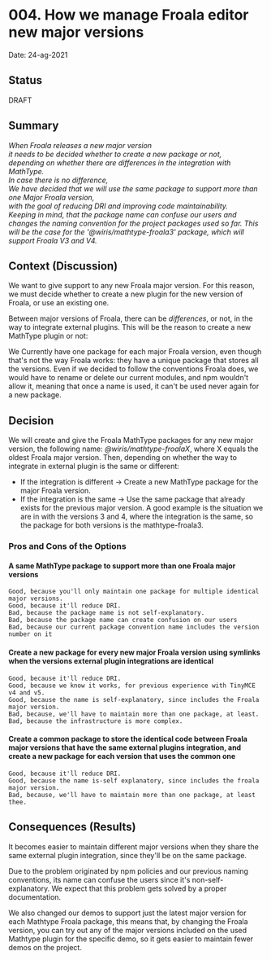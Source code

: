 # 004. How we manage Froala editor new major versions

Date: 24-ag-2021

## Status

DRAFT

## Summary

*When Froala releases a new major version*  
*it needs to be decided whether to create a new package or not,*  
*depending on whether there are differences in the integration with MathType.*  
*In case there is no difference,*   
*We have decided that we will use the same package to support more than one Major Froala version,*  
*with the goal of reducing DRI and improving code maintainability.*  
*Keeping in mind, that the package name can confuse our users and*  
*changes the naming convention for the project packages used so far.*
*This will be the case for the '@wiris/mathtype-froala3' package, which will support Froala V3 and V4.*  

## Context (Discussion)

We want to give support to any new Froala major version. For this reason, we must decide whether to create a new plugin for the new version of Froala, or use an existing one. 

Between major versions of Froala, there can be *differences*, or not, in the way to integrate external plugins. This will be the reason to create a new MathType plugin or not:

We Currently have one package for each major Froala version, even though that's not the way Froala works: they have a unique package that stores all the versions. Even if we decided to follow the conventions Froala does, we would have to rename or delete our current modules, and npm wouldn't allow it, meaning that once a name is used, it can't be used never again for a new package.

## Decision

We will create and give the Froala MathType packages for any new major version, the following name: *@wiris/mathtype-froalaX*, where X equals the oldest Froala major version. Then, depending on whether the way to integrate in external plugin is the same or different: 
  - If the integration is different &rightarrow; Create a new MathType package for the major Froala version.
  - If the integration is the same &rightarrow; Use the same package that already exists for the previous major version. A good example is the situation we are in with the versions 3 and 4, where the integration is the same, so the package for both versions is the mathtype-froala3.

### Pros and Cons of the Options

#### A same MathType package to support more than one Froala major versions

    Good, because you'll only maintain one package for multiple identical major versions.
    Good, because it'll reduce DRI.
    Bad, because the package name is not self-explanatory.
    Bad, because the package name can create confusion on our users
    Bad, because our current package convention name includes the version number on it

#### Create a new package for every new major Froala version using symlinks when the versions external plugin integrations are identical

    Good, because it'll reduce DRI.
    Good, because we know it works, for previous experience with TinyMCE v4 and v5.
    Good, because the name is self-explanatory, since includes the Froala major version.
    Bad, because, we'll have to maintain more than one package, at least.
    Bad, because the infrastructure is more complex.

#### Create a common package to store the identical code between Froala major versions that have the same external plugins integration, and create a new package for each version that uses the common one

    Good, because it'll reduce DRI.
    Good, because the name is-self explanatory, since includes the froala major version.
    Bad, because, we'll have to maintain more than one package, at least thee.

## Consequences (Results)

It becomes easier to maintain different major versions when they share the same external plugin integration, since they'll be on the same package.

Due to the problem originated by npm policies and our previous naming conventions, its name can confuse the users since it's non-self-explanatory. We expect that this problem gets solved by a proper documentation.

We also changed our demos to support just the latest major version for each Mathtype Froala package, this means that, by changing the Froala version, you can try out any of the major versions included on the used Mathtype plugin for the specific demo, so it gets easier to maintain fewer demos on the project.

